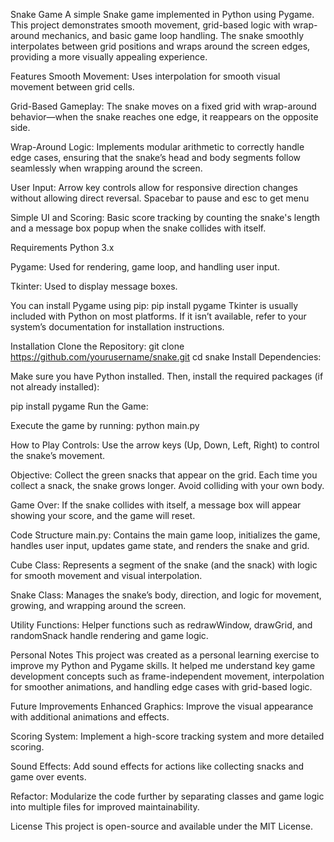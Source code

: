 Snake Game
A simple Snake game implemented in Python using Pygame. This project demonstrates smooth movement, grid-based logic with wrap-around mechanics, and basic game loop handling. The snake smoothly interpolates between grid positions and wraps around the screen edges, providing a more visually appealing experience.

Features
Smooth Movement:
Uses interpolation for smooth visual movement between grid cells.

Grid-Based Gameplay:
The snake moves on a fixed grid with wrap-around behavior—when the snake reaches one edge, it reappears on the opposite side.

Wrap-Around Logic:
Implements modular arithmetic to correctly handle edge cases, ensuring that the snake’s head and body segments follow seamlessly when wrapping around the screen.

User Input:
Arrow key controls allow for responsive direction changes without allowing direct reversal.
Spacebar to pause and esc to get menu

Simple UI and Scoring:
Basic score tracking by counting the snake's length and a message box popup when the snake collides with itself.

Requirements
Python 3.x

Pygame: Used for rendering, game loop, and handling user input.

Tkinter: Used to display message boxes.

You can install Pygame using pip:
pip install pygame
Tkinter is usually included with Python on most platforms. If it isn’t available, refer to your system’s documentation for installation instructions.

Installation
Clone the Repository:
git clone https://github.com/yourusername/snake.git
cd snake
Install Dependencies:

Make sure you have Python installed. Then, install the required packages (if not already installed):

pip install pygame
Run the Game:

Execute the game by running:
python main.py

How to Play
Controls:
Use the arrow keys (Up, Down, Left, Right) to control the snake’s movement.

Objective:
Collect the green snacks that appear on the grid. Each time you collect a snack, the snake grows longer. Avoid colliding with your own body.

Game Over:
If the snake collides with itself, a message box will appear showing your score, and the game will reset.

Code Structure
main.py:
Contains the main game loop, initializes the game, handles user input, updates game state, and renders the snake and grid.

Cube Class:
Represents a segment of the snake (and the snack) with logic for smooth movement and visual interpolation.

Snake Class:
Manages the snake’s body, direction, and logic for movement, growing, and wrapping around the screen.

Utility Functions:
Helper functions such as redrawWindow, drawGrid, and randomSnack handle rendering and game logic.

Personal Notes
This project was created as a personal learning exercise to improve my Python and Pygame skills. It helped me understand key game development concepts such as frame-independent movement, interpolation for smoother animations, and handling edge cases with grid-based logic.

Future Improvements
Enhanced Graphics:
Improve the visual appearance with additional animations and effects.

Scoring System:
Implement a high-score tracking system and more detailed scoring.

Sound Effects:
Add sound effects for actions like collecting snacks and game over events.

Refactor:
Modularize the code further by separating classes and game logic into multiple files for improved maintainability.

License
This project is open-source and available under the MIT License.
